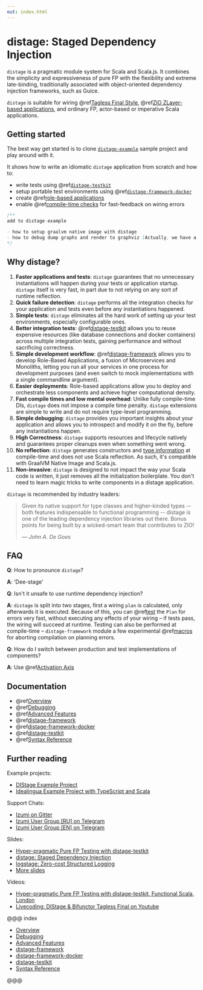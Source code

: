 ```yaml
---
out: index.html
---
```


# distage: Staged Dependency Injection

`distage` is a pragmatic module system for Scala and Scala.js. It combines the simplicity and expressiveness of pure FP with the flexibility and extreme late-binding, traditionally associated with object-oriented dependency injection frameworks, such as Guice.

`distage` is suitable for wiring @ref[Tagless Final Style](basics.md#tagless-final-style),
@ref[ZIO ZLayer-based applications](basics.md#zio-has-bindings), and ordinary FP, actor-based or imperative Scala applications.

## Getting started

The best way get started is to clone [`distage-example`](https://github.com/7mind/distage-example) sample project and play around with it.

It shows how to write an idiomatic `distage` application from scratch and how to:

- write tests using @ref[`distage-testkit`](distage-testkit.md)
- setup portable test environments using @ref[`distage-framework-docker`](distage-framework-docker.md)
- create @ref[role-based applications](distage-framework.md#roles)
- enable @ref[compile-time checks](distage-framework.md#compile-time-checks) for fast-feedback on wiring errors

```scala mdoc:invisible
/**
add to distage-example

- how to setup graalvm native image with distage
- how to debug dump graphs and render to graphviz [Actually, we have a GUI component now, can we show em there???]
*/
```

## Why distage?

1. **Faster applications and tests**:
    `distage` guarantees that no unnecessary instantiations will happen during your tests or application startup. `distage` itself is very fast, in part due to not relying on any sort of runtime reflection.
2. **Quick failure detection**:
    `distage` performs all the integration checks for your application and tests even before any instantiations happened.    
3. **Simple tests**:
    `distage` eliminates all the hard work of setting up your test environments, especially configurable ones.
4. **Better integration tests**:
    @ref[distage-testkit](distage-testkit.md) allows you to reuse expensive resources (like database connections and docker containers)
    across multiple integration tests, gaining performance and without sacrificing correctness.
5. **Simple development workflow**:
    @ref[distage-framework](distage-framework.md) allows you to develop Role-Based Applications, a fusion of Microservices and Monoliths,
     letting you run all your services in one process for development purposes (and even switch to mock implementations with a single commandline argument).
6. **Easier deployments**:
   Role-based applications allow you to deploy and orchestrate less components and achieve higher computational density.
7. **Fast compile times and low mental overhead**:
    Unlike fully compile-time DIs, `distage` does not impose a compile time penalty.
    `distage` extensions are simple to write and do not require type-level programming.
8. **Simple debugging**:
    `distage` provides you important insights about your application and allows you to introspect and modify it on the fly, 
    before any instantiations happen.
9. **High Correctness**:
    `distage` supports resources and lifecycle natively and guarantees proper cleanups even when something went wrong.
10. **No reflection**:
    `distage` generates constructors and [type information](https://blog.7mind.io/lightweight-reflection.html) at compile-time and does not use Scala reflection. As such, it's compatible with GraalVM Native Image and Scala.js.
11. **Non-invasive**:
    `distage` is designed to not impact the way your Scala code is written, it just removes all the initialization boilerplate.
    You don't need to learn magic tricks to write components in a distage application.

`distage` is recommended by industry leaders:

> Given its native support for type classes and higher-kinded types -- both features indispensable to functional programming -- distage is one of the leading dependency injection libraries out there. Bonus points for being built by a wicked-smart team that contributes to ZIO! 
> 
> — *John A. De Goes*

FAQ
---

**Q**: How to pronounce `distage`?

**A**: 'Dee-stage'

**Q**: Isn't it unsafe to use runtime dependency injection?

**A**: `distage` is split into two stages, first a wiring `plan` is calculated, only afterwards it is executed. Because of this,
you can @ref[test](debugging.md#testing-plans) the `Plan` for errors very fast, without executing any effects of your wiring –
if tests pass, the wiring will succeed at runtime. Testing can also be performed at compile-time – `distage-framework` module
a few experimental @ref[macros](distage-framework.md#compile-time-checks) for aborting compilation on planning errors.

**Q**: How do I switch between production and test implementations of components?

**A**: Use @ref[Activation Axis](basics.md#activation-axis)

Documentation
-------------

- @ref[Overview](basics.md)
- @ref[Debugging](debugging.md)
- @ref[Advanced Features](advanced-features.md)
- @ref[distage-framework](distage-framework.md)
- @ref[distage-framework-docker](distage-framework-docker.md)
- @ref[distage-testkit](distage-testkit.md)
- @ref[Syntax Reference](reference.md)

Further reading
---------------

Example projects:

* [DIStage Example Project](https://github.com/7mind/distage-example)
* [Idealingua Example Project with TypeScript and Scala](https://github.com/7mind/idealingua-example)

Support Chats:

* [Izumi on Gitter](https://gitter.im/7mind/izumi)
* [Izumi User Group [RU] on Telegram](https://t.me/izumi_ru)
* [Izumi User Group [EN] on Telegram](https://t.me/izumi_en)

Slides:

* [Hyper-pragmatic Pure FP Testing with distage-testkit](https://www.slideshare.net/7mind/hyperpragmatic-pure-fp-testing-with-distagetestkit)
* [distage: Staged Dependency Injection](https://www.slideshare.net/7mind/scalaua-distage-staged-dependency-injection)
* [logstage: Zero-cost Structured Logging](https://www.slideshare.net/7mind/logstage-zerocosttructuredlogging)
* [More slides](https://github.com/7mind/slides)

Videos:

* [Hyper-pragmatic Pure FP Testing with distage-testkit, Functional Scala, London](https://www.youtube.com/watch?v=CzpvjkUukAs)
* [Livecoding: DIStage & Bifunctor Tagless Final on Youtube](https://www.youtube.com/watch?v=C0srg5T0E4o&t=4971)

@@@ index

* [Overview](basics.md)
* [Debugging](debugging.md)
* [Advanced Features](advanced-features.md)
* [distage-framework](distage-framework.md)
* [distage-framework-docker](distage-framework-docker.md)
* [distage-testkit](distage-testkit.md)
* [Syntax Reference](reference.md)

@@@
